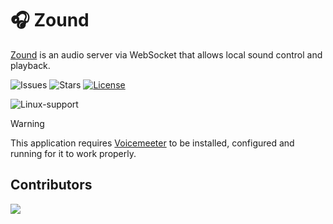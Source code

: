 # 🎧 Zound

[Zound](https://github.com/Bielgomes/zound) is an audio server via WebSocket that allows local sound control and playback.

![Issues](https://img.shields.io/github/issues/bielgomes/zound?style=for-the-badge)
![Stars](https://img.shields.io/github/stars/bielgomes/zound?style=for-the-badge)
[![License](https://img.shields.io/github/license/bielgomes/zound?style=for-the-badge)](LICENSE)

![Linux-support](https://img.shields.io/badge/linux-not%20supported-rrr?style=flat)

> [!WARNING]
> This application requires [Voicemeeter](https://vb-audio.com/Voicemeeter/) to be installed, configured and running for it to work properly.

## Contributors
<a href="https://github.com/Bielgomes/zound/graphs/contributors">
  <img src="https://contrib.rocks/image?repo=Bielgomes/zound" />
</a>
